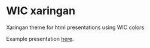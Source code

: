 # WIC xaringan

Xaringan theme for html presentations using WIC colors

Example presentation [here](https://gommora.github.io/WICslides/). 
